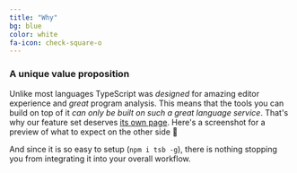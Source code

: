 ```yaml
---
title: "Why"
bg: blue
color: white
fa-icon: check-square-o
---
```


### A unique value proposition

Unlike most languages TypeScript was *designed* for amazing editor experience and *great* program analysis. This means that the tools you can build on top of it *can only be built on such a great language service*. That's why our feature set deserves [its own page](). Here's a screenshot for a preview of what to expect on the other side 🌹



And since it is so easy to setup (`npm i tsb -g`), there is nothing stopping you from integrating it into your overall workflow.
